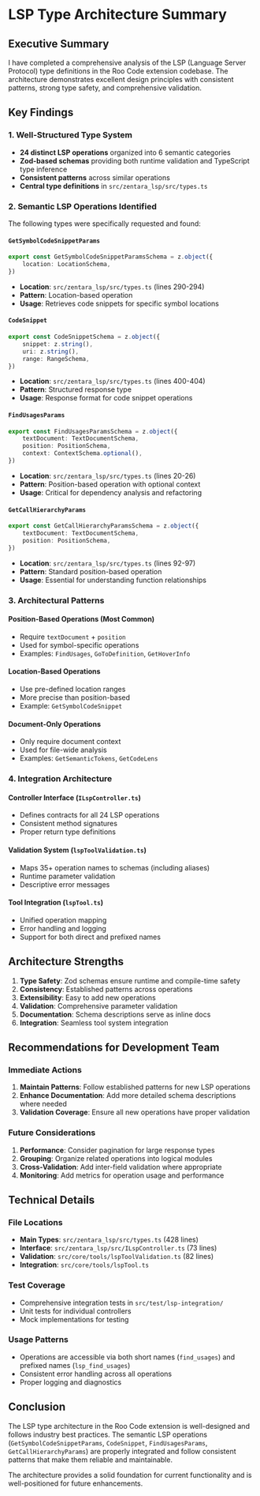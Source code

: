# LSP Type Architecture Summary

## Executive Summary

I have completed a comprehensive analysis of the LSP (Language Server Protocol) type definitions in the Roo Code extension codebase. The architecture demonstrates excellent design principles with consistent patterns, strong type safety, and comprehensive validation.

## Key Findings

### 1. Well-Structured Type System
- **24 distinct LSP operations** organized into 6 semantic categories
- **Zod-based schemas** providing both runtime validation and TypeScript type inference
- **Consistent patterns** across similar operations
- **Central type definitions** in `src/zentara_lsp/src/types.ts`

### 2. Semantic LSP Operations Identified

The following types were specifically requested and found:

#### `GetSymbolCodeSnippetParams`
```typescript
export const GetSymbolCodeSnippetParamsSchema = z.object({
    location: LocationSchema,
})
```
- **Location**: `src/zentara_lsp/src/types.ts` (lines 290-294)
- **Pattern**: Location-based operation
- **Usage**: Retrieves code snippets for specific symbol locations

#### `CodeSnippet`
```typescript
export const CodeSnippetSchema = z.object({
    snippet: z.string(),
    uri: z.string(),
    range: RangeSchema,
})
```
- **Location**: `src/zentara_lsp/src/types.ts` (lines 400-404)
- **Pattern**: Structured response type
- **Usage**: Response format for code snippet operations

#### `FindUsagesParams`
```typescript
export const FindUsagesParamsSchema = z.object({
    textDocument: TextDocumentSchema,
    position: PositionSchema,
    context: ContextSchema.optional(),
})
```
- **Location**: `src/zentara_lsp/src/types.ts` (lines 20-26)
- **Pattern**: Position-based operation with optional context
- **Usage**: Critical for dependency analysis and refactoring

#### `GetCallHierarchyParams`
```typescript
export const GetCallHierarchyParamsSchema = z.object({
    textDocument: TextDocumentSchema,
    position: PositionSchema,
})
```
- **Location**: `src/zentara_lsp/src/types.ts` (lines 92-97)
- **Pattern**: Standard position-based operation
- **Usage**: Essential for understanding function relationships

### 3. Architectural Patterns

#### Position-Based Operations (Most Common)
- Require `textDocument` + `position`
- Used for symbol-specific operations
- Examples: `FindUsages`, `GoToDefinition`, `GetHoverInfo`

#### Location-Based Operations
- Use pre-defined location ranges
- More precise than position-based
- Example: `GetSymbolCodeSnippet`

#### Document-Only Operations
- Only require document context
- Used for file-wide analysis
- Examples: `GetSemanticTokens`, `GetCodeLens`

### 4. Integration Architecture

#### Controller Interface (`ILspController.ts`)
- Defines contracts for all 24 LSP operations
- Consistent method signatures
- Proper return type definitions

#### Validation System (`lspToolValidation.ts`)
- Maps 35+ operation names to schemas (including aliases)
- Runtime parameter validation
- Descriptive error messages

#### Tool Integration (`lspTool.ts`)
- Unified operation mapping
- Error handling and logging
- Support for both direct and prefixed names

## Architecture Strengths

1. **Type Safety**: Zod schemas ensure runtime and compile-time safety
2. **Consistency**: Established patterns across operations
3. **Extensibility**: Easy to add new operations
4. **Validation**: Comprehensive parameter validation
5. **Documentation**: Schema descriptions serve as inline docs
6. **Integration**: Seamless tool system integration

## Recommendations for Development Team

### Immediate Actions
1. **Maintain Patterns**: Follow established patterns for new LSP operations
2. **Enhance Documentation**: Add more detailed schema descriptions where needed
3. **Validation Coverage**: Ensure all new operations have proper validation

### Future Considerations
1. **Performance**: Consider pagination for large response types
2. **Grouping**: Organize related operations into logical modules
3. **Cross-Validation**: Add inter-field validation where appropriate
4. **Monitoring**: Add metrics for operation usage and performance

## Technical Details

### File Locations
- **Main Types**: `src/zentara_lsp/src/types.ts` (428 lines)
- **Interface**: `src/zentara_lsp/src/ILspController.ts` (73 lines)
- **Validation**: `src/core/tools/lspToolValidation.ts` (82 lines)
- **Integration**: `src/core/tools/lspTool.ts`

### Test Coverage
- Comprehensive integration tests in `src/test/lsp-integration/`
- Unit tests for individual controllers
- Mock implementations for testing

### Usage Patterns
- Operations are accessible via both short names (`find_usages`) and prefixed names (`lsp_find_usages`)
- Consistent error handling across all operations
- Proper logging and diagnostics

## Conclusion

The LSP type architecture in the Roo Code extension is well-designed and follows industry best practices. The semantic LSP operations (`GetSymbolCodeSnippetParams`, `CodeSnippet`, `FindUsagesParams`, `GetCallHierarchyParams`) are properly integrated and follow consistent patterns that make them reliable and maintainable.

The architecture provides a solid foundation for current functionality and is well-positioned for future enhancements.